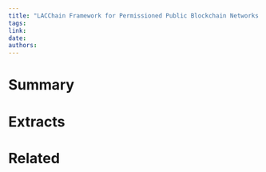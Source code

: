 ```yaml
---
title: "LACChain Framework for Permissioned Public Blockchain Networks – From Blockchain Technology to Blockchain Networks"
tags: 
link:
date:
authors:
---
```


# Summary

# Extracts

# Related
